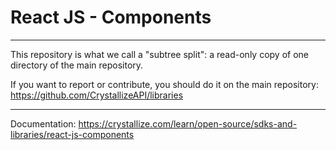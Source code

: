 # React JS - Components

---

This repository is what we call a "subtree split": a read-only copy of one directory of the main repository.

If you want to report or contribute, you should do it on the main repository: https://github.com/CrystallizeAPI/libraries

---

Documentation: https://crystallize.com/learn/open-source/sdks-and-libraries/react-js-components

